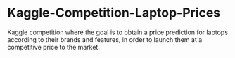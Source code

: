 # Kaggle-Competition-Laptop-Prices
Kaggle competition where the goal is to obtain a price prediction for laptops according to their brands and features, in order to launch them at a competitive price to the market.
